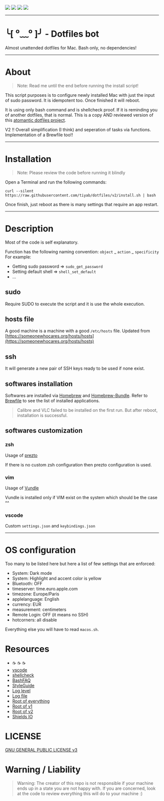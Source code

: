 ![](https://img.shields.io/badge/dotfiles-v2-green.svg)
![](https://img.shields.io/badge/license-GPL%20v3-green.svg)
![](https://img.shields.io/badge/GNU%20bash-%3E%3D%203.2-blue.svg)
![](https://img.shields.io/badge/dependencies-none-lightgrey.svg)

---

# ╰[ ⁰﹏⁰ ]╯ - Dotfiles bot

Almost unattended dotfiles for Mac.
Bash only, no dependencies!

---

# About

> Note: Read me until the end before running the install script!

This script purposes is to configure newly installed Mac with just the input of sudo password. It is idempotent too. Once finished it will reboot.

It is using only bash command and is shellcheck proof.
If it is reminding you of another dotfiles, that is normal. This is a copy AND reviewed version of this [atomantic dotfiles project](https://github.com/atomantic/dotfiles).

V2 !! Overall simplification (I think) and seperation of tasks via functions. Implementation of a Brewfile too!!

---

# Installation
> Note: Please review the code before running it blindly

Open a Terminal and run the following commands:
```
curl --silent https://raw.githubusercontent.com/tiyab/dotfiles/v2/install.sh | bash
```

Once finish, just reboot as there is many settings that require an app restart.

---

# Description

Most of the code is self explanatory.

Function has the following naming convention: `object` _ `action` _ `specificity`
For example: 
- Getting sudo password => `sudo_get_password`
- Setting default shell => `shell_set_default`
- ...

## sudo

Require SUDO to execute the script and it is use the whole execution.

## hosts file

A good machine is a machine with a good `/etc/hosts` file.
Updated from [https://someonewhocares.org/hosts/hosts](https://someonewhocares.org/hosts/hosts)

## ssh

It will generate a new pair of SSH keys ready to be used if none exist.

## softwares installation

Softwares are installed via [Homebrew](https://brew.sh/) and [Homebrew-Bundle](https://github.com/Homebrew/homebrew-bundle).
Refer to [Brewfile](Brewfile) to see the list of installed applications.

> Calibre and VLC failed to be installed on the first run. But after reboot, installation is successful.

## softwares customization

### zsh

Usage of [prezto](https://github.com/sorin-ionescu/prezto)

If there is no custom zsh configuration then prezto configuration is used.

### vim

Usage of [Vundle](https://github.com/VundleVim/Vundle.vim)

Vundle is installed only if VIM exist on the system which should be the case ^^

### vscode

Custom `settings.json` and `keybindings.json`

---

# OS configuration

Too many to be listed here but here a list of few settings that are enforced:
- System: Dark mode
- System: Highlight and accent color is yellow
- Bluetooth: OFF
- timeserver: time.euro.apple.com
- timezone: Europe/Paris
- applelanguage: English
- currency: EUR
- measurement: centimeters 
- Remote Login: OFF (it means no SSH)
- hotcorners: all disable

Everything else you will have to read `macos.sh`.

# Resources
- :coffee: :coffee: :coffee:
- [vscode](https://code.visualstudio.com/download)
- [shellcheck](https://www.shellcheck.net/)
- [BashFAQ](https://mywiki.wooledge.org/BashFAQ)
- [StyleGuide](https://google.github.io/styleguide/shell.xml#Variable_Names)
- [Log level](http://www.ludovicocaldara.net/dba/bash-tips-4-use-logging-levels/)
- [Log file](http://www.ludovicocaldara.net/dba/bash-tips-5-output-logfile/)
- [Root of everything](https://github.com/HiDeoo)
- [Root of v1](https://github.com/atomantic/dotfiles)
- [Root of v2](https://github.com/sam-hosseini/dotfiles)
- [Shields IO](https://shields.io/)

# LICENSE
[GNU GENERAL PUBLIC LICENSE v3](LICENSE)

# Warning / Liability
> Warning:
The creator of this repo is not responsible if your machine ends up in a state you are not happy with. If you are concerned, look at the code to review everything this will do to your machine :)
